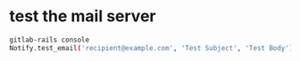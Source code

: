 ---
---

# test the mail server
```bash
gitlab-rails console
Notify.test_email('recipient@example.com', 'Test Subject', 'Test Body').deliver_now
```
